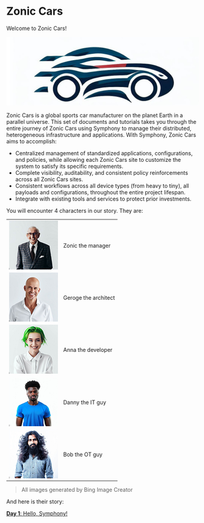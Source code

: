 # Zonic Cars

Welcome to Zonic Cars!

![zonic cars](./images/zonic-cars.jpg)

Zonic Cars is a global sports car manufacturer on the planet Earth in a parallel universe. This set of documents and tutorials takes you through the entire journey of Zonic Cars using Symphony to manage their distributed, heterogeneous infrastructure and applications. With Symphony, Zonic Cars aims to accomplish:

* Centralized management of standardized applications, configurations, and policies, while allowing each Zonic Cars site to customize the system to satisfy its specific requirements. 
* Complete visibility, auditability, and consistent policy reinforcements across all Zonic Cars sites. 
* Consistent workflows across all device types (from heavy to tiny), all payloads and configurations, throughout the entire project lifespan. 
* Integrate with existing tools and services to protect  prior investments.

You will encounter 4 characters in our story. They are:

|||
|--------|--------|
|![zonic](./images/zonic-small.png)| Zonic the manager |
|![george](./images/george-small.png)| Geroge the architect |
|![anna](./images/anna-small.png)| Anna the developer |
|![danny](./images/danny-small.png)| Danny the IT guy|
|![bob](./images/bob-small.png)| Bob the OT guy|

> All images generated by Bing Image Creator

And here is their story:

[**Day 1**: Hello, Symphony!](./day1/day1-conversation.md)


 

